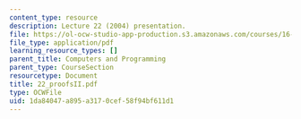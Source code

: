 ```yaml
---
content_type: resource
description: Lecture 22 (2004) presentation.
file: https://ol-ocw-studio-app-production.s3.amazonaws.com/courses/16-01-unified-engineering-i-ii-iii-iv-fall-2005-spring-2006/1da84047a895a3170cef58f94bf611d1_22_proofsII.pdf
file_type: application/pdf
learning_resource_types: []
parent_title: Computers and Programming
parent_type: CourseSection
resourcetype: Document
title: 22_proofsII.pdf
type: OCWFile
uid: 1da84047-a895-a317-0cef-58f94bf611d1
---
```

